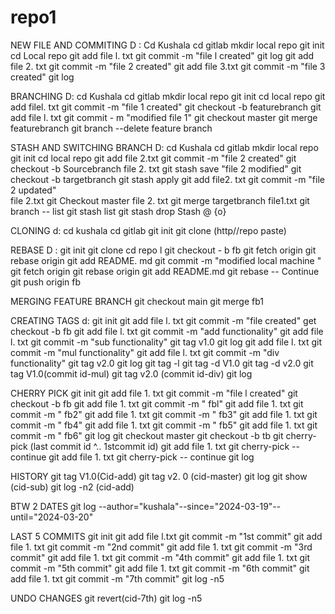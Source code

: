 # repo1
NEW FILE AND COMMITING 
D :
Cd Kushala 
cd gitlab
mkdir local repo
git init
cd Local repo 
git add file l. txt
git commit -m "file l created" 
git log
git add file 2. txt 
git commit -m "file 2 created" 
git add file 3.txt
git commit -m "file 3 created" 
git log

BRANCHING 
D:
cd Kushala 
cd gitlab
mkdir local repo
git init 
cd local repo
git add filel. txt
git commit -m "file 1 created" 
git checkout -b featurebranch 
git add file l. txt
git commit - m "modified file 1" 
git checkout master 
git merge featurebranch
git branch --delete feature branch

STASH AND SWITCHING BRANCH 
D:
cd Kushala
cd gitlab 
mkdir local repo
git init 
cd local repo
git add file 2.txt
git commit -m "file 2 created"
git checkout -b Sourcebranch 
file 2. txt
git stash save "file 2 modified" 
git checkout -b targetbranch 
git stash apply 
git add file2. txt
git commit -m "file 2 updated"  
file 2.txt
git Checkout master 
file 2. txt 
git merge targetbranch
file1.txt
git branch -- list 
git stash list
git stash drop Stash @ {o}

CLONING 
d:
cd kushala
cd gitlab
git init
git clone (http//repo paste)

REBASE
D :
git init 
git clone 
cd repo l
git checkout - b fb 
git fetch origin 
git rebase origin 
git add README. md
git commit -m "modified local machine "
git fetch origin 
git rebase origin 
git add README.md 
git rebase -- Continue 
git push origin fb

MERGING FEATURE BRANCH 
git checkout main
git merge fb1

CREATING TAGS 
d:
git init
git add file l. txt 
git commit -m "file created" 
get checkout -b fb 
git add file l. txt
git commit -m "add functionality"
git add file l. txt
git commit -m "sub functionality"
git tag v1.0
git log
git add file l. txt
git commit -m "mul functionality"
git add file l. txt 
git commit -m "div functionality"
git tag v2.0
git log 
git tag -l
git tag -d V1.0
git tag -d v2.0
git tag V1.0(commit id-mul)
git tag v2.0 (commit id-div)
git log 

CHERRY PICK
git init
git add file 1. txt 
git commit -m "file l created" 
git checkout -b fb
git add file 1. txt 
git commit -m " fbl"
git add file 1. txt
git commit -m " fb2"
git add file 1. txt 
git commit -m " fb3"
git add file 1. txt 
git commit -m " fb4"
git add file 1. txt 
git commit -m " fb5"
git add file 1. txt 
git commit -m " fb6"
git log 
git checkout master 
git checkout -b tb
git cherry-pick (last commit id ^.. 1stcommit id)
git add file 1. txt
git cherry-pick -- continue
git add file 1. txt
git cherry-pick -- continue
git log

HISTORY
git tag V1.0(Cid-add)
git tag v2. 0 (cid-master)
git log
git show (cid-sub)
git log -n2 (cid-add)

BTW 2 DATES
git log --author="kushala"--since="2024-03-19"--until="2024-03-20"

LAST 5 COMMITS 
git init
git add file l.txt
git commit -m "1st commit"
git add file 1. txt 
git commit -m "2nd commit"
git add file 1. txt 
git commit -m "3rd commit"
git add file 1. txt 
git commit -m "4th commit"
git add file 1. txt 
git commit -m "5th commit"
git add file 1. txt 
git commit -m "6th commit"
git add file 1. txt 
git commit -m "7th commit"
git log -n5

UNDO CHANGES
git revert(cid-7th)
git log -n5










